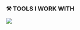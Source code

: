 

###     ⚒️ TOOLS I WORK WITH

![](https://img.shields.io/badge/%20-%20Discord.js-brightgreen)



<!--
**XzFrosT/XzFrosT** is a ✨ _special_ ✨ repository because its `README.md` (this file) appears on your GitHub profile.

Here are some ideas to get you started:

- 🔭 I’m currently working on ...
- 🌱 I’m currently learning ...
- 👯 I’m looking to collaborate on ...


th ...
- 💬 Ask me about ...
- 📫 How to reach me: ...
- 😄 Pronouns: ...
- ⚡ Fun fact: ...

